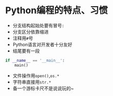 # Python编程的特点、习惯

- 分支结构起始处要有冒号`:`
- 分支区分依靠缩进
- 注释用`#`号
- Python语言对开发者十分友好
- 结尾要有一段
```python
if __name__ == '__main__':
	main()
```
- 文件操作用`open()`,`os.*`
- 字符串直接用`str.*`
- 备一个游标卡尺不是说说玩的~